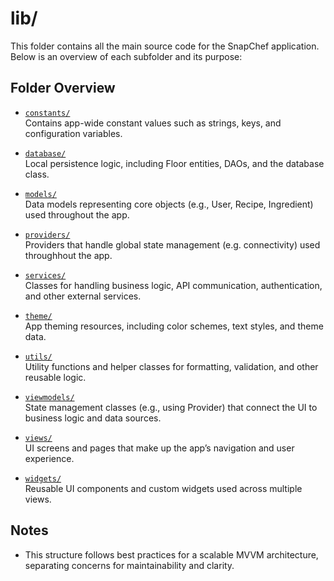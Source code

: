 # lib/

This folder contains all the main source code for the SnapChef application. Below is an overview of each subfolder and its purpose:

## Folder Overview

- [`constants/`](./constants/)  
  Contains app-wide constant values such as strings, keys, and configuration variables.

- [`database/`](./database/)    
  Local persistence logic, including Floor entities, DAOs, and the database class.

- [`models/`](./models/)   
  Data models representing core objects (e.g., User, Recipe, Ingredient) used throughout the app.

- [`providers/`](./providers/)   
  Providers that handle global state management (e.g. connectivity) used throughhout the app.

- [`services/`](./services/)    
  Classes for handling business logic, API communication, authentication, and other external services.

- [`theme/`](./theme/)    
  App theming resources, including color schemes, text styles, and theme data.

- [`utils/`](./utils/)    
  Utility functions and helper classes for formatting, validation, and other reusable logic.

- [`viewmodels/`](./viewmodels/)    
  State management classes (e.g., using Provider) that connect the UI to business logic and data sources.

- [`views/`](./views/)    
  UI screens and pages that make up the app’s navigation and user experience.

- [`widgets/`](./widgets/)    
  Reusable UI components and custom widgets used across multiple views.

## Notes

- This structure follows best practices for a scalable MVVM architecture, separating concerns for maintainability and clarity.
